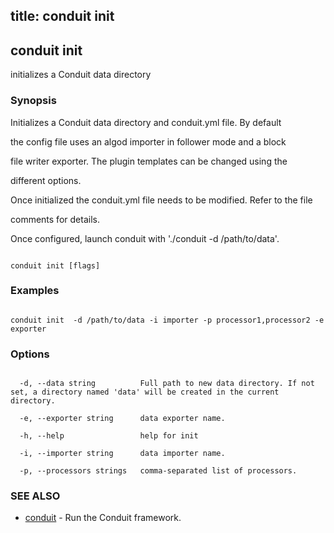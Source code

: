 title: conduit init
---
## conduit init



initializes a Conduit data directory



### Synopsis



Initializes a Conduit data directory and conduit.yml file. By default

the config file uses an algod importer in follower mode and a block

file writer exporter. The plugin templates can be changed using the

different options.



Once initialized the conduit.yml file needs to be modified. Refer to the file

comments for details.



Once configured, launch conduit with './conduit -d /path/to/data'.



```

conduit init [flags]

```



### Examples



```

conduit init  -d /path/to/data -i importer -p processor1,processor2 -e exporter

```



### Options



```

  -d, --data string          Full path to new data directory. If not set, a directory named 'data' will be created in the current directory.

  -e, --exporter string      data exporter name.

  -h, --help                 help for init

  -i, --importer string      data importer name.

  -p, --processors strings   comma-separated list of processors.

```



### SEE ALSO



* [conduit](../../conduit/conduit/)	 - Run the Conduit framework.



